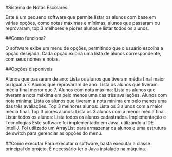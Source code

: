 #Sistema de Notas Escolares

Este é um pequeno software que permite listar os alunos com base em várias opções, como notas máximas e mínimas, alunos que passaram ou reprovaram, top 3 melhores e piores alunos e listar todos os alunos.

##Como funciona?

O software exibe um menu de opções, permitindo que o usuário escolha a opção desejada. Cada opção exibirá uma lista de alunos correspondente, com seus nomes e notas.

##Opções disponíveis

Alunos que passaram de ano: Lista os alunos que tiveram média final maior ou igual a 7.
Alunos que reprovaram de ano: Lista os alunos que tiveram média final menor que 7.
Alunos com nota máxima: Lista os alunos que tiveram a nota máxima em pelo menos uma das três avaliações.
Alunos com nota mínima: Lista os alunos que tiveram a nota mínima em pelo menos uma das três avaliações.
Top 3 melhores alunos: Lista os 3 alunos com a maior média final.
Top 3 piores alunos: Lista os 3 alunos com a menor média final.
Listar todos os alunos: Lista todos os alunos cadastrados.
Implementação e Tecnologias
Este software foi implementado em Java, utilizando a IDE IntelliJ. Foi utilizado um ArrayList para armazenar os alunos e uma estrutura de switch para gerenciar as opções do menu.

##Como executar
Para executar o software, basta executar a classe principal do projeto. É necessário ter o Java instalado na máquina.